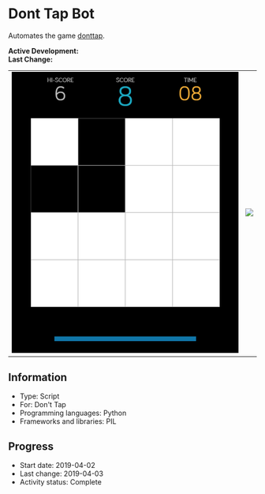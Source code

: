 # Dont Tap Bot
Automates the game [donttap](donttap.com).

**Active Development:** <br>
**Last Change:** <br>

| | |
| :---: | :---: |
| ![](/Screenshots/1-Game.png) | ![](/Screenshots/.png) |

## Information
- Type: Script
- For: Don't Tap
- Programming languages: Python
- Frameworks and libraries: PIL

## Progress
- Start date: 2019-04-02
- Last change: 2019-04-03
- Activity status: Complete
